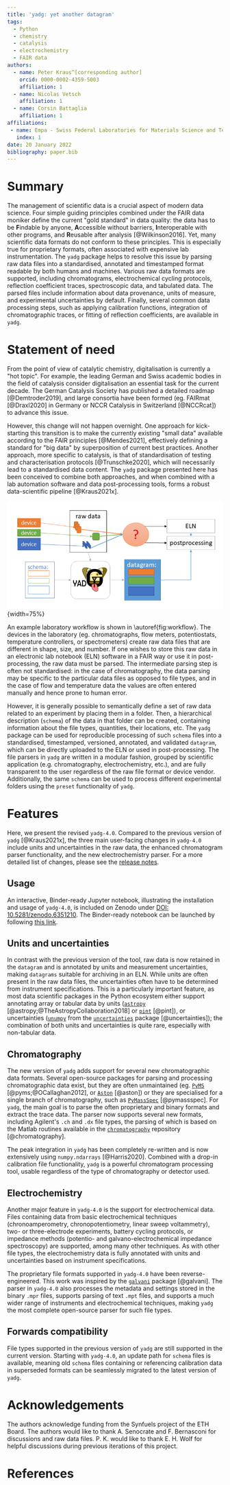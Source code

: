 ```yaml
---
title: 'yadg: yet another datagram'
tags:
  - Python
  - chemistry
  - catalysis
  - electrochemistry
  - FAIR data
authors:
  - name: Peter Kraus^[corresponding author] 
    orcid: 0000-0002-4359-5003
    affiliation: 1 
  - name: Nicolas Vetsch
    affiliation: 1
  - name: Corsin Battaglia
    affiliation: 1
affiliations:
 - name: Empa - Swiss Federal Laboratories for Materials Science and Technology, Überlandstrasse 129, 8600 Dübendorf, Switzerland
   index: 1
date: 20 January 2022
bibliography: paper.bib
---
```


# Summary

The management of scientific data is a crucial aspect of modern data science. Four simple guiding principles combined under the FAIR data moniker define the current "gold standard" in data quality: the data has to be **F**indable by anyone, **A**ccessible without barriers,  **I**nteroperable with other programs, and **R**eusable after analysis [@Wilkinson2016]. Yet, many scientific data formats do not conform to these principles. This is especially true for proprietary formats, often associated with expensive lab instrumentation. The `yadg` package helps to resolve this issue by parsing raw data files into a standardised, annotated and timestamped format readable by both humans and machines. Various raw data formats are supported, including chromatograms, electrochemical cycling protocols, reflection coefficient traces, spectroscopic data, and tabulated data. The parsed files include information about data provenance, units of measure, and experimental uncertainties by default. Finally, several common data processing steps, such as applying calibration functions, integration of chromatographic traces, or fitting of reflection coefficients, are available in `yadg`. 

# Statement of need

From the point of view of catalytic chemistry, digitalisation is currently a "hot topic". For example, the leading German and Swiss academic bodies in the field of catalysis consider digitalisation an essential task for the current decade. The German Catalysis Society has published a detailed roadmap [@Demtroder2019], and large consortia have been formed (eg. FAIRmat [@Draxl2020] in Germany or NCCR Catalysis in Switzerland [@NCCRcat]) to advance this issue. 

However, this change will not happen overnight. One approach for kick-starting this transition is to make the currently existing "small data" available according to the FAIR principles [@Mendes2021], effectively defining a standard for "big data" by superposition of current best practices. Another approach, more specific to catalysis, is that of standardisation of testing and characterisation protocols [@Trunschke2020], which will necessarily lead to a standardised data content. The `yadg` package presented here has been conceived to combine both approaches, and when combined with a lab automation software and data post-processing tools, forms a robust data-scientific pipeline [@Kraus2021x].

![Example workflow for `yadg`.\label{fig:workflow}](fig_1.png){width=75%}

An example laboratory workflow is shown in \autoref{fig:workflow}. The devices in the laboratory (eg. chromatographs, flow meters, potentiostats, temperature controllers, or spectrometers) create raw data files that are different in shape, size, and number. If one wishes to store this raw data in an electronic lab notebook (ELN) software in a FAIR way or use it in post-processing, the raw data must be parsed. The intermediate parsing step is often not standardised: in the case of chromatography, the data parsing may be specific to the particular data files as opposed to file types, and in the case of flow and temperature data the values are often entered manually and hence prone to human error. 

However, it is generally possible to semantically define a set of raw data related to an experiment by placing them in a folder. Then, a hierarchical description (`schema`) of the data in that folder can be created, containing information about the file types, quantities, their locations, etc. The `yadg` package can be used for reproducible processing of such `schema` files into a standardised, timestamped, versioned, annotated, and validated `datagram`, which can be directly uploaded to the ELN or used in post-processing. The file parsers in `yadg` are written in a modular fashion, grouped by scientific application (e.g. chromatography, electrochemistry, etc.), and are fully transparent to the user regardless of the raw file format or device vendor. Additionally, the same `schema` can be used to process different experimental folders using the `preset` functionality of `yadg`.

# Features
Here, we present the revised `yadg-4.0`. Compared to the previous version of `yadg` [@Kraus2021x], the three main user-facing changes in `yadg-4.0` include units and uncertainties in the raw data, the enhanced chromatogram parser functionality, and the new electrochemistry parser. For a more detailed list of changes, please see the [release notes](https://dgbowl.github.io/yadg/4.0.0/version.html#yadg-version-4-0-0). 

## Usage
An interactive, Binder-ready Jupyter notebook, illustrating the installation and usage of `yadg-4.0`, is included on Zenodo under [DOI: 10.5281/zenodo.6351210](https://doi.org/10.5281/zenodo.6351210). The Binder-ready notebook can be launched by following [this link](https://mybinder.org/v2/zenodo/10.5281/zenodo.6351210/?labpath=index.ipynb).

## Units and uncertainties
In contrast with the previous version of the tool, raw data is now retained in the `datagram` and is annotated by units and measurement uncertainties, making `datagrams` suitable for archiving in an ELN. While units are often present in the raw data files, the uncertainties often have to be determined from instrument specifications. This is a particularly important feature, as most data scientific packages in the Python ecosystem either support annotating array or tabular data by units ([`astropy`](https://www.astropy.org/) [@astropy;@TheAstropyCollaboration2018] or [`pint`](https://pint.readthedocs.io/en/stable/) [@pint]), or uncertainties ([`unumpy`](https://pythonhosted.org/uncertainties/numpy_guide.html) from the [`uncertainties`](https://pythonhosted.org/uncertainties/index.html) package  [@uncertainties]); the combination of both units and uncertainties is quite rare, especially with non-tabular data.

## Chromatography
The new version of `yadg` adds support for several new chromatographic data formats. Several open-source packages for parsing and processing chromatographic data exist, but they are often unmaintained (eg. [`PyMS`](https://code.google.com/archive/p/pyms/) [@pyms;@OCallaghan2012], or [`Aston`](https://github.com/bovee/Aston) [@aston]) or they are specialised for a single branch of chromatography, such as [`PyMassSpec`](https://pymassspec.readthedocs.io/en/master/) [@pymassspec]. For `yadg`, the main goal is to parse the often proprietary and binary formats and extract the trace data. The parser now supports several new formats, including Agilent's `.ch` and `.dx` file types, the parsing of which is based on the Matlab routines available in the [`chromatography`](https://github.com/chemplexity/chromatography) repository [@chromatography].

The peak integration in `yadg` has been completely re-written and is now extensively using `numpy.ndarrays` [@Harris2020]. Combined with a drop-in calibration file functionality, `yadg` is a powerful chromatogram processing tool, usable regardless of the type of chromatography or detector used.

## Electrochemistry
Another major feature in `yadg-4.0` is the support for electrochemical data. Files containing data from basic electrochemical techniques (chronoamperometry, chronopotentiometry, linear sweep voltammetry), two- or three-electrode experiments, battery cycling protocols, or impedance methods (potentio- and galvano-electrochemical impedance spectroscopy) are supported, among many other techniques. As with other file types, the electrochemistry data is fully annotated with units and uncertainties based on instrument specifications. 

The proprietary file formats supported in `yadg-4.0` have been reverse-engineered. This work was inspired by the [`galvani`](https://github.com/echemdata/galvani) package [@galvani]. The parser in `yadg-4.0` also processes the metadata and settings stored in the binary `.mpr` files, supports parsing of text `.mpt` files, and supports a much wider range of instruments and electrochemical techniques, making `yadg` the most complete open-source parser for such file types.

## Forwards compatibility
File types supported in the previous version of `yadg` are still supported in the current version. Starting with `yadg-4.0`, an update path for `schema` files is available, meaning old `schema` files containing or referencing calibration data in superseded formats can be seamlessly migrated to the latest version of `yadg`.

# Acknowledgements
The authors acknowledge funding from the Synfuels project of the ETH Board. The authors would like to thank A. Senocrate and F. Bernasconi for discussions and raw data files. P. K. would like to thank E. H. Wolf for helpful discussions during previous iterations of this project.

# References
